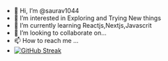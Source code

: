 - 👋 Hi, I’m @saurav1044
- 👀 I’m interested in Exploring and Trying New things
- 🌱 I’m currently learning Reactjs,Nextjs,Javascrit
- 💞️ I’m looking to collaborate on...
- 📫 How to reach me ...
- [![GitHub Streak](https://github-readme-streak-stats.herokuapp.com/?saurav1044=DenverCoder1)](https://git.io/streak-stats)

<!---
saurav1044/saurav1044 is a ✨ special ✨ repository because its `README.md` (this file) appears on your GitHub profile.
You can click the Preview link to take a look at your changes.
--->
